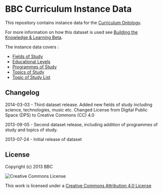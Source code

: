 BBC Curriculum Instance Data
============================

This repository contains instance data for the [Curriculum Ontology](http://www.bbc.co.uk/ontologies/curriculum).

For more information on how this dataset is used see [Building the Knowledge & Learning Beta](http://www.bbc.co.uk/blogs/internet/posts/Knowledge-Learning-Beta-Building).

The instance data covers :

* [Fields of Study](http://www.bbc.co.uk/ontologies/curriculum/2013-04-03.shtml#class_FieldOfStudy)
* [Educational Levels](http://www.bbc.co.uk/ontologies/curriculum/2013-04-03.shtml#class_Level)
* [Programmes of Study](http://www.bbc.co.uk/ontologies/curriculum/2013-04-03.shtml#class_ProgrammeOfStudy)
* [Topics of Study](http://www.bbc.co.uk/ontologies/curriculum/2013-04-03.shtml#class_TopicOfStudy)
* [Topic of Study List](http://www.bbc.co.uk/ontologies/curriculum/2013-04-03.shtml#class_TopicOfStudyList)

Changelog
---------
2014-03-03 - Third dataset release. Added new fields of study including science, technologies, music etc. Changed License from Digital Public Space (DPS) to Creative Commons (CC) 4.0 

2013-09-05 - Second dataset release, including addition of programmes of study and topics of study.
 
2013-07-24 - Initial release of dataset

License
-------

Copyright (c) 2013 BBC

![Creative Commons License](http://i.creativecommons.org/l/by/3.0/88x31.png "Creative Commons License") 

This work is licensed under a [Creative Commons Attribution 4.0 License](http://creativecommons.org/licenses/by/4.0/)
